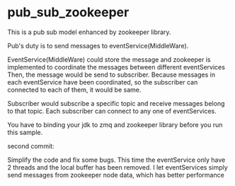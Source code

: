 # pub_sub_zookeeper
This is a pub sub model enhanced by zookeeper library.

Pub's duty is to send messages to eventService(MiddleWare).

EventService(MiddleWare) could store the message and zookeeper is implemented to coordinate the messages between different eventServices
Then, the message would be send to subscriber. Because messages in each eventService have been coordinated, so the subscriber can
connected to each of them, it would be same.

Subscriber would subscribe a specific topic and receive messages belong to that topic. Each subscriber can connect to any one of
eventServices.

You have to binding your jdk to zmq and zookeeper library before you run this sample.

second commit:

Simplify the code and fix some bugs. This time the eventService only have 2 threads and the local buffer has been removed. I let eventServices simply send messages from zookeeper node data, which has better performance
